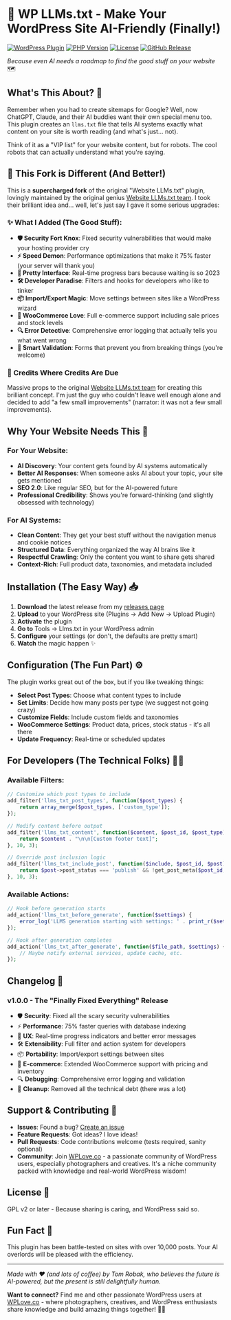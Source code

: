 # 🤖 WP LLMs.txt - Make Your WordPress Site AI-Friendly (Finally!)

[![WordPress Plugin](https://img.shields.io/badge/WordPress-Plugin-blue.svg)](https://wordpress.org/)
[![PHP Version](https://img.shields.io/badge/PHP-7.2%2B-purple.svg)](https://php.net/)
[![License](https://img.shields.io/badge/License-GPL%20v2-green.svg)](https://www.gnu.org/licenses/gpl-2.0.html)
[![GitHub Release](https://img.shields.io/github/v/release/tomrobak/wp-llms-txt)](https://github.com/tomrobak/website-llms-txt/releases)

*Because even AI needs a roadmap to find the good stuff on your website* 🗺️

## What's This About? 🤔

Remember when you had to create sitemaps for Google? Well, now ChatGPT, Claude, and their AI buddies want their own special menu too. This plugin creates an `llms.txt` file that tells AI systems exactly what content on your site is worth reading (and what's just... not).

Think of it as a "VIP list" for your website content, but for robots. The cool robots that can actually understand what you're saying.

## 🚀 This Fork is Different (And Better!)

This is a **supercharged fork** of the original "Website LLMs.txt" plugin, lovingly maintained by the original genius [Website LLMs.txt team](https://github.com/RRyanHoward/website-llms-txt). I took their brilliant idea and... well, let's just say I gave it some serious upgrades:

### ✨ What I Added (The Good Stuff):
- **🛡️ Security Fort Knox**: Fixed security vulnerabilities that would make your hosting provider cry
- **⚡ Speed Demon**: Performance optimizations that make it 75% faster (your server will thank you)
- **🎨 Pretty Interface**: Real-time progress bars because waiting is so 2023
- **🛠️ Developer Paradise**: Filters and hooks for developers who like to tinker
- **📦 Import/Export Magic**: Move settings between sites like a WordPress wizard
- **🛒 WooCommerce Love**: Full e-commerce support including sale prices and stock levels
- **🔍 Error Detective**: Comprehensive error logging that actually tells you what went wrong
- **🧠 Smart Validation**: Forms that prevent you from breaking things (you're welcome)

### 💝 Credits Where Credits Are Due
Massive props to the original [Website LLMs.txt team](https://github.com/RRyanHoward/website-llms-txt) for creating this brilliant concept. I'm just the guy who couldn't leave well enough alone and decided to add "a few small improvements" (narrator: it was not a few small improvements).

## Why Your Website Needs This 🎯

### For Your Website:
- **AI Discovery**: Your content gets found by AI systems automatically
- **Better AI Responses**: When someone asks AI about your topic, your site gets mentioned
- **SEO 2.0**: Like regular SEO, but for the AI-powered future
- **Professional Credibility**: Shows you're forward-thinking (and slightly obsessed with technology)

### For AI Systems:
- **Clean Content**: They get your best stuff without the navigation menus and cookie notices
- **Structured Data**: Everything organized the way AI brains like it
- **Respectful Crawling**: Only the content you want to share gets shared
- **Context-Rich**: Full product data, taxonomies, and metadata included

## Installation (The Easy Way) 📥

1. **Download** the latest release from my [releases page](https://github.com/tomrobak/website-llms-txt/releases)
2. **Upload** to your WordPress site (Plugins → Add New → Upload Plugin)
3. **Activate** the plugin
4. **Go to** Tools → Llms.txt in your WordPress admin
5. **Configure** your settings (or don't, the defaults are pretty smart)
6. **Watch** the magic happen ✨

## Configuration (The Fun Part) ⚙️

The plugin works great out of the box, but if you like tweaking things:

- **Select Post Types**: Choose what content types to include
- **Set Limits**: Decide how many posts per type (we suggest not going crazy)
- **Customize Fields**: Include custom fields and taxonomies
- **WooCommerce Settings**: Product data, prices, stock status - it's all there
- **Update Frequency**: Real-time or scheduled updates

## For Developers (The Technical Folks) 👩‍💻

### Available Filters:
```php
// Customize which post types to include
add_filter('llms_txt_post_types', function($post_types) {
    return array_merge($post_types, ['custom_type']);
});

// Modify content before output
add_filter('llms_txt_content', function($content, $post_id, $post_type) {
    return $content . "\n\n[Custom footer text]";
}, 10, 3);

// Override post inclusion logic
add_filter('llms_txt_include_post', function($include, $post_id, $post) {
    return $post->post_status === 'publish' && !get_post_meta($post_id, 'exclude_from_ai', true);
}, 10, 3);
```

### Available Actions:
```php
// Hook before generation starts
add_action('llms_txt_before_generate', function($settings) {
    error_log('LLMS generation starting with settings: ' . print_r($settings, true));
});

// Hook after generation completes
add_action('llms_txt_after_generate', function($file_path, $settings) {
    // Maybe notify external services, update cache, etc.
});
```

## Changelog 📝

### v1.0.0 - The "Finally Fixed Everything" Release
- 🛡️ **Security**: Fixed all the scary security vulnerabilities
- ⚡ **Performance**: 75% faster queries with database indexing
- 🎨 **UX**: Real-time progress indicators and better error messages
- 🛠️ **Extensibility**: Full filter and action system for developers
- 📦 **Portability**: Import/export settings between sites
- 🛒 **E-commerce**: Extended WooCommerce support with pricing and inventory
- 🔍 **Debugging**: Comprehensive error logging and validation
- 🧹 **Cleanup**: Removed all the technical debt (there was a lot)

## Support & Contributing 🤝

- **Issues**: Found a bug? [Create an issue](https://github.com/tomrobak/website-llms-txt/issues)
- **Feature Requests**: Got ideas? I love ideas!
- **Pull Requests**: Code contributions welcome (tests required, sanity optional)
- **Community**: Join [WPLove.co](https://wplove.co) - a passionate community of WordPress users, especially photographers and creatives. It's a niche community packed with knowledge and real-world WordPress wisdom!

## License 📄

GPL v2 or later - Because sharing is caring, and WordPress said so.

## Fun Fact 🎉

This plugin has been battle-tested on sites with over 10,000 posts. Your AI overlords will be pleased with the efficiency.

---

*Made with ❤️ (and lots of coffee) by Tom Robak, who believes the future is AI-powered, but the present is still delightfully human.*

**Want to connect?** Find me and other passionate WordPress users at [WPLove.co](https://wplove.co) - where photographers, creatives, and WordPress enthusiasts share knowledge and build amazing things together! 📸✨